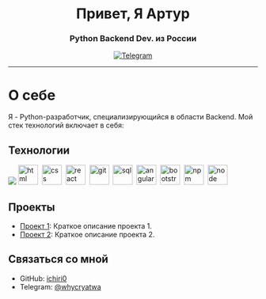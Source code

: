 <div id="header" align="center">
    <h1>Привет, Я Артур </h1>
    <h3>Python Backend Dev. из России</h3>
</div>

<div id="socials" align="center">
  <a href="[telegram-url](https://t.me/whycryatwa)">
    <img src="https://img.shields.io/badge/Telegram-blue?style=for-the-badge&logo=telegram&logoColor=white" alt="Telegram"/>
  </a>
</div>

---




# О себе
Я - Python-разработчик, специализирующийся в области Backend. Мой стек технологий включает в себя:

## Технологии

<img src="https://cdn.jsdelivr.net/gh/devicons/devicon/icons/python/python-original.svg" />
<img src="https://cdn.jsdelivr.net/gh/devicons/devicon/icons/html5/html5-original.svg" title="html" width="40" height="40"/>&nbsp;
<img src="https://cdn.jsdelivr.net/gh/devicons/devicon/icons/css3/css3-original.svg" title="css" width="40" height="40"/>&nbsp;
<img src="https://cdn.jsdelivr.net/gh/devicons/devicon/icons/react/react-original.svg" title="react" width="40" height="40"/>&nbsp;
<img src="https://cdn.jsdelivr.net/gh/devicons/devicon/icons/git/git-plain.svg" title="git" width="40" height="40"/>&nbsp;
<img src="https://cdn.jsdelivr.net/gh/devicons/devicon/icons/postgresql/postgresql-original.svg" title="sql" width="40" height="40"/>&nbsp;
<img src="https://cdn.jsdelivr.net/gh/devicons/devicon/icons/angularjs/angularjs-original.svg" title="angular" width="40" height="40"/>&nbsp;
<img src="https://cdn.jsdelivr.net/gh/devicons/devicon/icons/bootstrap/bootstrap-plain.svg" title="bootstrap" width="40" height="40"/>&nbsp;
<img src="https://cdn.jsdelivr.net/gh/devicons/devicon/icons/npm/npm-original-wordmark.svg" title="npm" width="40" height="40"/>&nbsp;
<img src="https://cdn.jsdelivr.net/gh/devicons/devicon/icons/nodejs/nodejs-original.svg" title="node" width="40" height="40"/>&nbsp;

    
## Проекты
- [Проект 1](ссылка_на_проект_1): Краткое описание проекта 1.
- [Проект 2](ссылка_на_проект_2): Краткое описание проекта 2.

## Связаться со мной
- GitHub: [ichiri0]([ссылка_на_ваш_профиль](https://github.com/ichiri0))
- Telegram: [@whycryatwa](https://t.me/whycryatwa)

